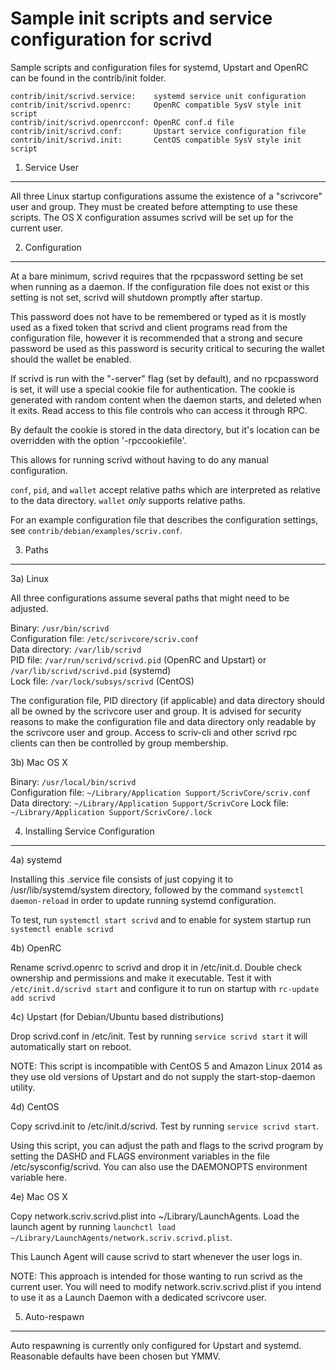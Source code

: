 Sample init scripts and service configuration for scrivd
==========================================================

Sample scripts and configuration files for systemd, Upstart and OpenRC
can be found in the contrib/init folder.

    contrib/init/scrivd.service:    systemd service unit configuration
    contrib/init/scrivd.openrc:     OpenRC compatible SysV style init script
    contrib/init/scrivd.openrcconf: OpenRC conf.d file
    contrib/init/scrivd.conf:       Upstart service configuration file
    contrib/init/scrivd.init:       CentOS compatible SysV style init script

1. Service User
---------------------------------

All three Linux startup configurations assume the existence of a "scrivcore" user
and group.  They must be created before attempting to use these scripts.
The OS X configuration assumes scrivd will be set up for the current user.

2. Configuration
---------------------------------

At a bare minimum, scrivd requires that the rpcpassword setting be set
when running as a daemon.  If the configuration file does not exist or this
setting is not set, scrivd will shutdown promptly after startup.

This password does not have to be remembered or typed as it is mostly used
as a fixed token that scrivd and client programs read from the configuration
file, however it is recommended that a strong and secure password be used
as this password is security critical to securing the wallet should the
wallet be enabled.

If scrivd is run with the "-server" flag (set by default), and no rpcpassword is set,
it will use a special cookie file for authentication. The cookie is generated with random
content when the daemon starts, and deleted when it exits. Read access to this file
controls who can access it through RPC.

By default the cookie is stored in the data directory, but it's location can be overridden
with the option '-rpccookiefile'.

This allows for running scrivd without having to do any manual configuration.

`conf`, `pid`, and `wallet` accept relative paths which are interpreted as
relative to the data directory. `wallet` *only* supports relative paths.

For an example configuration file that describes the configuration settings,
see `contrib/debian/examples/scriv.conf`.

3. Paths
---------------------------------

3a) Linux

All three configurations assume several paths that might need to be adjusted.

Binary:              `/usr/bin/scrivd`  
Configuration file:  `/etc/scrivcore/scriv.conf`  
Data directory:      `/var/lib/scrivd`  
PID file:            `/var/run/scrivd/scrivd.pid` (OpenRC and Upstart) or `/var/lib/scrivd/scrivd.pid` (systemd)  
Lock file:           `/var/lock/subsys/scrivd` (CentOS)  

The configuration file, PID directory (if applicable) and data directory
should all be owned by the scrivcore user and group.  It is advised for security
reasons to make the configuration file and data directory only readable by the
scrivcore user and group.  Access to scriv-cli and other scrivd rpc clients
can then be controlled by group membership.

3b) Mac OS X

Binary:              `/usr/local/bin/scrivd`  
Configuration file:  `~/Library/Application Support/ScrivCore/scriv.conf`  
Data directory:      `~/Library/Application Support/ScrivCore`
Lock file:           `~/Library/Application Support/ScrivCore/.lock`

4. Installing Service Configuration
-----------------------------------

4a) systemd

Installing this .service file consists of just copying it to
/usr/lib/systemd/system directory, followed by the command
`systemctl daemon-reload` in order to update running systemd configuration.

To test, run `systemctl start scrivd` and to enable for system startup run
`systemctl enable scrivd`

4b) OpenRC

Rename scrivd.openrc to scrivd and drop it in /etc/init.d.  Double
check ownership and permissions and make it executable.  Test it with
`/etc/init.d/scrivd start` and configure it to run on startup with
`rc-update add scrivd`

4c) Upstart (for Debian/Ubuntu based distributions)

Drop scrivd.conf in /etc/init.  Test by running `service scrivd start`
it will automatically start on reboot.

NOTE: This script is incompatible with CentOS 5 and Amazon Linux 2014 as they
use old versions of Upstart and do not supply the start-stop-daemon utility.

4d) CentOS

Copy scrivd.init to /etc/init.d/scrivd. Test by running `service scrivd start`.

Using this script, you can adjust the path and flags to the scrivd program by
setting the DASHD and FLAGS environment variables in the file
/etc/sysconfig/scrivd. You can also use the DAEMONOPTS environment variable here.

4e) Mac OS X

Copy network.scriv.scrivd.plist into ~/Library/LaunchAgents. Load the launch agent by
running `launchctl load ~/Library/LaunchAgents/network.scriv.scrivd.plist`.

This Launch Agent will cause scrivd to start whenever the user logs in.

NOTE: This approach is intended for those wanting to run scrivd as the current user.
You will need to modify network.scriv.scrivd.plist if you intend to use it as a
Launch Daemon with a dedicated scrivcore user.

5. Auto-respawn
-----------------------------------

Auto respawning is currently only configured for Upstart and systemd.
Reasonable defaults have been chosen but YMMV.
